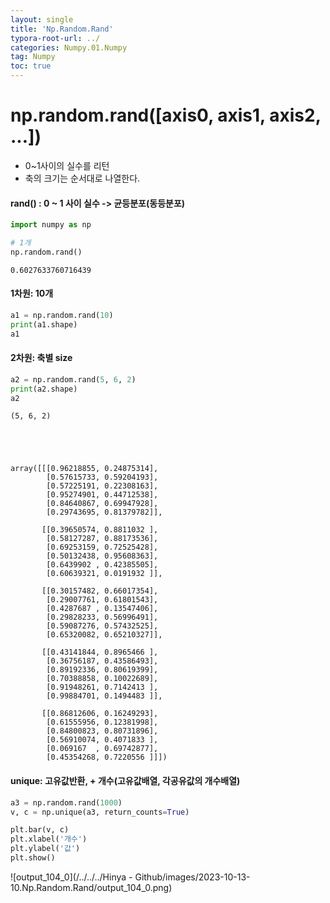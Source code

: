 ```yaml
---
layout: single
title: 'Np.Random.Rand'
typora-root-url: ../
categories: Numpy.01.Numpy
tag: Numpy
toc: true
---
```


# np.random.rand([axis0, axis1, axis2, ...])    
- 0~1사이의 실수를 리턴
- 축의 크기는 순서대로 나열한다.

#### rand() : 0 ~ 1 사이 실수 -> 균등분포(동등분포)


```python
import numpy as np

# 1개
np.random.rand()
```




    0.6027633760716439



#### 1차원: 10개


```python
a1 = np.random.rand(10)
print(a1.shape)
a1
```

#### 2차원: 축별 size


```python
a2 = np.random.rand(5, 6, 2)
print(a2.shape)
a2
```

    (5, 6, 2)





    array([[[0.96218855, 0.24875314],
            [0.57615733, 0.59204193],
            [0.57225191, 0.22308163],
            [0.95274901, 0.44712538],
            [0.84640867, 0.69947928],
            [0.29743695, 0.81379782]],
    
           [[0.39650574, 0.8811032 ],
            [0.58127287, 0.88173536],
            [0.69253159, 0.72525428],
            [0.50132438, 0.95608363],
            [0.6439902 , 0.42385505],
            [0.60639321, 0.0191932 ]],
    
           [[0.30157482, 0.66017354],
            [0.29007761, 0.61801543],
            [0.4287687 , 0.13547406],
            [0.29828233, 0.56996491],
            [0.59087276, 0.57432525],
            [0.65320082, 0.65210327]],
    
           [[0.43141844, 0.8965466 ],
            [0.36756187, 0.43586493],
            [0.89192336, 0.80619399],
            [0.70388858, 0.10022689],
            [0.91948261, 0.7142413 ],
            [0.99884701, 0.1494483 ]],
    
           [[0.86812606, 0.16249293],
            [0.61555956, 0.12381998],
            [0.84800823, 0.80731896],
            [0.56910074, 0.4071833 ],
            [0.069167  , 0.69742877],
            [0.45354268, 0.7220556 ]]])



#### unique: 고유값반환, + 개수(고유값배열, 각공유값의 개수배열)


```python
a3 = np.random.rand(1000)
v, c = np.unique(a3, return_counts=True)

plt.bar(v, c)
plt.xlabel('개수')
plt.ylabel('값')
plt.show()
```


![output_104_0](/../../../Hinya - Github/images/2023-10-13-10.Np.Random.Rand/output_104_0.png)
